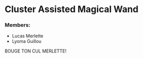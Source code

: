 # Cluster Assisted Magical Wand

### Members:
* Lucas Merlette
* Lyoma Guillou

BOUGE TON CUL MERLETTE!